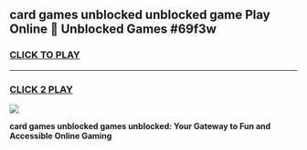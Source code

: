 
## card games unblocked unblocked game Play Online 👋 Unblocked Games #69f3w
<h3>
<a href="https://premium.freeplayer.one?title=card_games_unblocked&ref=21F">CLICK TO PLAY</a></h3>
<hr>

<h3>
<a href="https://premium.freeplayer.one?title=card_games_unblocked&ref=21F">CLICK 2 PLAY</a>
  
</h3>

<a href="https://premium.freeplayer.one?title=card_games_unblocked&ref=21F/"><img src="https://clearcache.store/games.png"></a>


**card games unblocked games unblocked: Your Gateway to Fun and Accessible Online Gaming**
